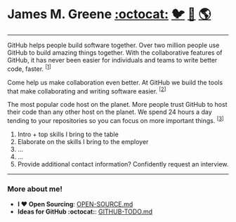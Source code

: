 # James M. Greene  [:octocat:][me/gh] [:bird:][me/t] [:e-mail:][me/email] [:earth_americas:][me/site]  

---

GitHub helps people build software together.
Over two million people use GitHub to build amazing things together.
With the collaborative features of GitHub, it has never been easier for individuals and teams to write better code, faster.
<sup>\[[1][gh/about]\]</sup> 

Come help us make collaboration even better.
At GitHub we build the tools that make collaborating and writing software easier.
<sup>\[[2][gh/jobs]\]</sup>

The most popular code host on the planet.
More people trust GitHub to host their code than any other host on the planet.
We spend 24 hours a day tending to your repositories so you can focus on more important things.
<sup>\[[3][gh/hosting]\]</sup>

 1. Intro + top skills I bring to the table
 2. Elaborate on the skills I bring to the employer
 3. ...
 4. ...
 5. Provide additional contact information? Confidently request an interview.

---

### More about me!
 - **I :heart: Open Sourcing**: [OPEN-SOURCE.md][cover-letter/open-source]
 - **Ideas for GitHub :octocat:**: [GITHUB-TODO.md][cover-letter/github-todo]


[me/gh]: http://github.com/JamesMGreene
[me/t]: http://twitter.com/_JamesMGreene
[me/email]: mailto:james.m.greene@gmail.com
[me/site]: http://jamesgreene.net/
[gh/about]: https://github.com/about
[gh/jobs]: https://github.com/about/jobs
[gh/hosting]: https://github.com/features/hosting
[cover-letter/open-source]: OPEN-SOURCE.md
[cover-letter/github-todo]: GITHUB-TODO.md
